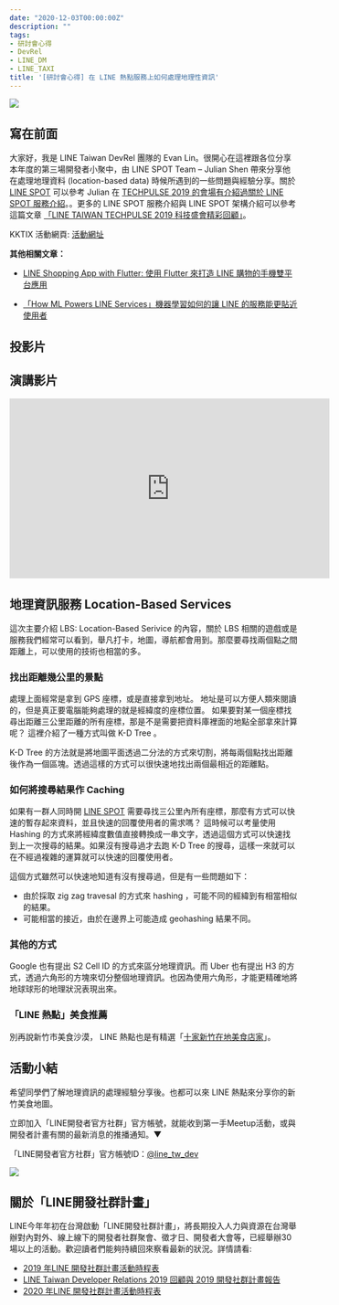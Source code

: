 ```yaml
---
date: "2020-12-03T00:00:00Z"
description: ""
tags:
- 研討會心得
- DevRel
- LINE_DM
- LINE_TAXI
title: '[研討會心得] 在 LINE 熱點服務上如何處理地理性資訊'
---
```


![](../images/2020/0918_4.jpg)

## 寫在前面

大家好，我是 LINE Taiwan DevRel 團隊的 Evan Lin。很開心在這裡跟各位分享本年度的第三場開發者小聚中，由 LINE SPOT Team – Julian Shen 帶來分享他在處理地理資料 (location-based data) 時候所遇到的一些問題與經驗分享。關於[LINE SPOT](http://official-blog.line.me/tw-biz/archives/78600425.html)  可以參考 Julian 在 [TECHPULSE 2019 的會場有介紹過關於 LINE SPOT 服務介紹](https://engineering.linecorp.com/zh-hant/blog/taiwan-techpulse-2019/)。。更多的 LINE SPOT 服務介紹與 LINE SPOT 架構介紹可以參考這篇文章 [「LINE TAIWAN TECHPULSE 2019 科技盛會精彩回顧」](https://engineering.linecorp.com/zh-hant/blog/taiwan-techpulse-2019/)。



KKTIX 活動網頁: [活動網址](https://linegroup.kktix.cc/events/20200918)﻿

**其他相關文章：** 

- [LINE Shopping App with Flutter: 使用 Flutter 來打造 LINE 購物的手機雙平台應用](https://engineering.linecorp.com/zh-hant/blog/line-shopping-app-with-flutter/)

- [「How ML Powers LINE Services」機器學習如何的讓 LINE 的服務能更貼近使用者](https://engineering.linecorp.com/zh-hant/blog/how-ml-powers-line-services/)



## 投影片

<script async class="speakerdeck-embed" data-id="cbb774e9c4494d28953fb6f11c8cd36b" data-ratio="1.77777777777778" src="//speakerdeck.com/assets/embed.js"></script>



## 演講影片

<iframe width="560" height="315" src="https://www.youtube.com/embed/Dir0iUpAjH4" frameborder="0" allow="accelerometer; autoplay; clipboard-write; encrypted-media; gyroscope; picture-in-picture" allowfullscreen></iframe>



## 地理資訊服務 Location-Based Services



這次主要介紹 LBS: Location-Based Serivice 的內容，關於 LBS 相關的遊戲或是服務我們經常可以看到，舉凡打卡，地圖，導航都會用到。那麼要尋找兩個點之間距離上，可以使用的技術也相當的多。 



### 找出距離幾公里的景點

處理上面經常是拿到 GPS 座標，或是直接拿到地址。 地址是可以方便人類來閱讀的，但是真正要電腦能夠處理的就是經緯度的座標位置。 如果要對某一個座標找尋出距離三公里距離的所有座標，那是不是需要把資料庫裡面的地點全部拿來計算呢？ 這裡介紹了一種方式叫做 K-D Tree 。

<script async class="speakerdeck-embed" data-slide="19" data-id="cbb774e9c4494d28953fb6f11c8cd36b" data-ratio="1.77777777777778" src="//speakerdeck.com/assets/embed.js"></script>

K-D Tree 的方法就是將地圖平面透過二分法的方式來切割，將每兩個點找出距離後作為一個區塊。透過這樣的方式可以很快速地找出兩個最相近的距離點。 

### 如何將搜尋結果作 Caching 

如果有一群人同時開  [LINE SPOT](http://official-blog.line.me/tw-biz/archives/78600425.html) 需要尋找三公里內所有座標，那麼有方式可以快速的暫存起來資料，並且快速的回覆使用者的需求嗎？ 這時候可以考量使用 Hashing 的方式來將經緯度數值直接轉換成一串文字，透過這個方式可以快速找到上一次搜尋的結果。如果沒有搜尋過才去跑 K-D Tree 的搜尋，這樣一來就可以在不經過複雜的運算就可以快速的回覆使用者。

<script async class="speakerdeck-embed" data-slide="22" data-id="cbb774e9c4494d28953fb6f11c8cd36b" data-ratio="1.77777777777778" src="//speakerdeck.com/assets/embed.js"></script>

這個方式雖然可以快速地知道有沒有搜尋過，但是有一些問題如下：
- 由於採取 zig zag travesal 的方式來 hashing ，可能不同的經緯到有相當相似的結果。
- 可能相當的接近，由於在邊界上可能造成 geohashing 結果不同。

### 其他的方式

Google 也有提出 S2 Cell ID 的方式來區分地理資訊。而 Uber 也有提出 H3 的方式，透過六角形的方塊來切分整個地理資訊。也因為使用六角形，才能更精確地將地球球形的地理狀況表現出來。



### 「LINE 熱點」美食推薦

別再說新竹市美食沙漠， LINE 熱點也是有精選「[十家新竹在地美食店家](https://event-web.line.me/ectw/article/%E5%88%A5%E5%86%8D%E8%AA%AA%E7%BE%8E%E9%A3%9F%E6%B2%99%E6%BC%A0%EF%BC%81%E5%9C%A8%E5%9C%B0%E4%BA%BA%E5%B8%B6%E4%BD%A0%E5%90%83%E6%96%B0%E7%AB%B9%E7%BE%8E%E9%A3%9F%E9%82%84%E8%83%BD%E7%9C%81%E8%8D%B7%E5%8C%85-zkYQV5)」。



## 活動小結

希望同學們了解地理資訊的處理經驗分享後。也都可以來 LINE 熱點來分享你的新竹美食地圖。



立即加入「LINE開發者官方社群」官方帳號，就能收到第一手Meetup活動，或與開發者計畫有關的最新消息的推播通知。▼

「LINE開發者官方社群」官方帳號ID：[@line_tw_dev](https://lin.ee/s5RsZHo)

![](http://www.evanlin.com/images/2020/line-tw-dev-qr.png)

## 關於「LINE開發社群計畫」

LINE今年年初在台灣啟動「LINE開發社群計畫」，將長期投入人力與資源在台灣舉辦對內對外、線上線下的開發者社群聚會、徵才日、開發者大會等，已經舉辦30場以上的活動。歡迎讀者們能夠持續回來察看最新的狀況。詳情請看:

- [2019 年LINE 開發社群計畫活動時程表](https://engineering.linecorp.com/zh-hant/blog/line-taiwan-developer-relations-2019-plan/)
- [LINE Taiwan Developer Relations 2019 回顧與 2019 開發社群計畫報告](https://engineering.linecorp.com/zh-hant/blog/line-taiwan-developer-relations-2019/)
- [2020 年LINE 開發社群計畫活動時程表](https://engineering.linecorp.com/zh-hant/blog/2020-line-tw-devrel/)

